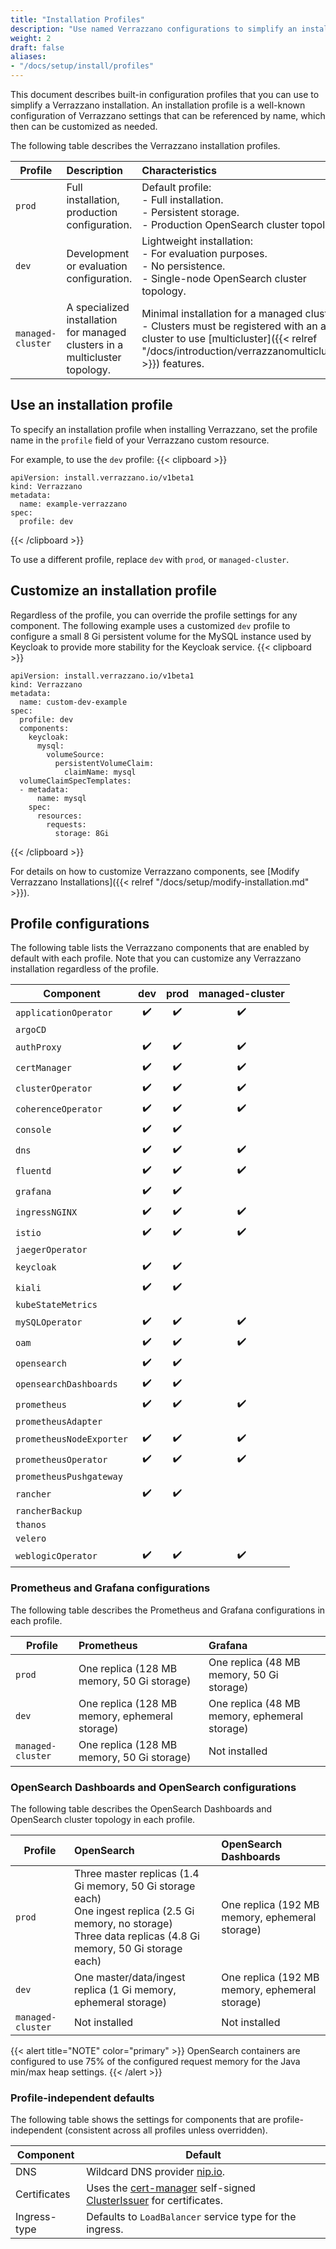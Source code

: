 ```yaml
---
title: "Installation Profiles"
description: "Use named Verrazzano configurations to simplify an installation"
weight: 2
draft: false
aliases:
- "/docs/setup/install/profiles"
---
```


This document describes built-in configuration profiles that you can use to simplify a Verrazzano installation.  An installation
profile is a well-known configuration of Verrazzano settings that can be referenced by name, which then can be
customized as needed.

The following table describes the Verrazzano installation profiles.

| Profile           | Description                                                                 | Characteristics
|-------------------|:----------------------------------------------------------------------------|:-------------
| `prod`            | Full installation, production configuration.                                | Default profile:<br/>- Full installation.<br/>- Persistent storage. <br/>- Production OpenSearch cluster topology.
| `dev`             | Development or evaluation configuration.                                    | Lightweight installation:<br/>- For evaluation purposes.<br/>- No persistence.<br/>- Single-node OpenSearch cluster topology.
| `managed-cluster` | A specialized installation for managed clusters in a multicluster topology. | Minimal installation for a managed cluster:<br/>- Clusters must be registered with an admin cluster to use [multicluster]({{< relref "/docs/introduction/verrazzanomulticluster" >}}) features.

## Use an installation profile

To specify an installation profile when installing Verrazzano, set the profile name in the `profile` field of your
Verrazzano custom resource.

For example, to use the `dev` profile:
{{< clipboard >}}
<div class="highlight">

```
apiVersion: install.verrazzano.io/v1beta1
kind: Verrazzano
metadata:
  name: example-verrazzano
spec:
  profile: dev
```

</div>
{{< /clipboard >}}

To use a different profile, replace `dev` with `prod`, or `managed-cluster`.

## Customize an installation profile

Regardless of the profile, you can override the profile settings for any component. The following example
uses a customized `dev` profile to configure a small 8 Gi persistent volume for the MySQL instance used by Keycloak to
provide more stability for the Keycloak service.
{{< clipboard >}}
<div class="highlight">

```
apiVersion: install.verrazzano.io/v1beta1
kind: Verrazzano
metadata:
  name: custom-dev-example
spec:
  profile: dev
  components:
    keycloak:
      mysql:
        volumeSource:
          persistentVolumeClaim:
            claimName: mysql
  volumeClaimSpecTemplates:
  - metadata:
      name: mysql      
    spec:
      resources:
        requests:
          storage: 8Gi
```

</div>
{{< /clipboard >}}

For details on how to customize Verrazzano components, see [Modify Verrazzano Installations]({{< relref "/docs/setup/modify-installation.md" >}}).

## Profile configurations

The following table lists the Verrazzano components that are enabled by default with each profile.  Note that you can
customize any Verrazzano installation regardless of the profile.

| Component                | dev | prod | managed-cluster |
|--------------------------|:---:|:----:|:---------------:|
| `applicationOperator`    | ✔️  |  ✔️  |       ✔️        |
| `argoCD`                 |     |      |                 |
| `authProxy`              | ✔️  |  ✔️  |       ✔️        |
| `certManager`            | ✔️  |  ✔️  |       ✔️        |
| `clusterOperator`        | ✔️  |  ✔️  |       ✔️        |
| `coherenceOperator`      | ✔️  |  ✔️  |       ✔️        |
| `console`                | ✔️  |  ✔️  |                 |
| `dns`                    | ✔️  |  ✔️  |       ✔️        |
| `fluentd`                | ✔️  |  ✔️  |       ✔️        |
| `grafana`                | ✔️  |  ✔️  |                 |
| `ingressNGINX`           | ✔️  |  ✔️  |       ✔️        |
| `istio`                  | ✔️  |  ✔️  |       ✔️        |
| `jaegerOperator`         |     |      |                 |
| `keycloak`               | ✔️  |  ✔️  |                 |
| `kiali`                  | ✔️  |  ✔️  |                 |
| `kubeStateMetrics`       |     |      |                 |
| `mySQLOperator`          | ✔️  |  ✔️  |       ✔️        |
| `oam`                    | ✔️  |  ✔️  |       ✔️        |
| `opensearch`             | ✔️  |  ✔️  |                 |
| `opensearchDashboards`   | ✔️  |  ✔️  |                 |
| `prometheus`             | ✔️  |  ✔️  |       ✔️        |
| `prometheusAdapter`      |     |      |                 |
| `prometheusNodeExporter` | ✔️  |  ✔️  |       ✔️        |
| `prometheusOperator`     | ✔️  |  ✔️  |       ✔️        |
| `prometheusPushgateway`  |     |      |                 |
| `rancher`                | ✔️  |  ✔️  |                 |
| `rancherBackup`          |     |      |                 |
| `thanos`                 |     |      |                 |
| `velero`                 |     |      |                 |
| `weblogicOperator`       | ✔️  |  ✔️  |       ✔️        |

### Prometheus and Grafana configurations

The following table describes the Prometheus and Grafana configurations in each profile.

| Profile           | Prometheus | Grafana
|-------------------|:------------- |:-------------
| `prod`            | One replica (128 MB memory, 50 Gi storage) | One replica (48 MB memory, 50 Gi storage)
| `dev`             | One replica (128 MB memory, ephemeral storage) | One replica (48 MB memory, ephemeral storage)
| `managed-cluster` | One replica (128 MB memory, 50 Gi storage) | Not installed

### OpenSearch Dashboards and OpenSearch configurations

The following table describes the OpenSearch Dashboards and OpenSearch cluster topology in each profile.

| Profile           | OpenSearch                                                                                                                                                | OpenSearch Dashboards
|-------------------|:----------------------------------------------------------------------------------------------------------------------------------------------------------|:-------------
| `prod`            | Three master replicas (1.4 Gi memory, 50 Gi storage each)<br/>One ingest replica (2.5 Gi memory, no storage)<br/>Three data replicas (4.8 Gi memory, 50 Gi storage each) | One replica (192 MB memory, ephemeral storage)
| `dev`             | One master/data/ingest replica (1 Gi memory, ephemeral storage)                                                                                              | One replica (192 MB memory, ephemeral storage)
| `managed-cluster` | Not installed                                                                                                                                             | Not installed

{{< alert title="NOTE" color="primary" >}}
OpenSearch containers are configured to use 75% of the configured request memory for the Java min/max heap settings.
{{< /alert >}}


### Profile-independent defaults

The following table shows the settings for components that are profile-independent (consistent across
all profiles unless overridden).

| Component | Default
| -------------|-------------
| DNS |  Wildcard DNS provider [nip.io](https://nip.io).
| Certificates | Uses the [cert-manager](https://cert-manager.io/) self-signed [ClusterIssuer](https://cert-manager.io/docs/reference-docs/#cert-manager.io/v1.ClusterIssuer) for certificates.
| Ingress-type | Defaults to `LoadBalancer` service type for the ingress.
